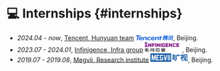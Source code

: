 # 💻 Internships {#internships}
- *2024.04 - now*, [Tencent, Hunyuan team](https://www.tencent.com/) <img src='images/tencent_logo.png' style='width: 6em;'>, Beijing.
- *2023.07 - 2024.01*, [Infinigence, Infra group](https://www.infini-ai.com/) <img src='images/infinigence_logo.svg' style='width: 6em;'>, Beijing.
- *2019.07 - 2019.08*, [Megvii, Research institute](https://www.megvii.com/) <img src='images/megvii_logo.png' style='width: 6em;'>, Beijing.
